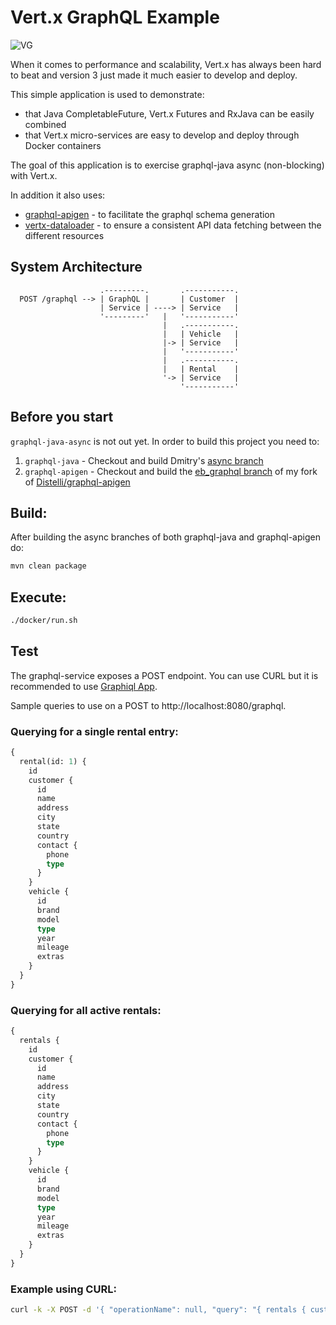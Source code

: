 # Vert.x GraphQL Example

![VG](https://raw.githubusercontent.com/bmsantos/vertx-graphql-example/master/vertx-graphql-mic-drop.png) 

When it comes to performance and scalability, Vert.x has always been hard to beat and version 3 just made it much easier to develop and deploy. 

This simple application is used to demonstrate:

- that Java CompletableFuture, Vert.x Futures and RxJava can be easily combined
- that Vert.x micro-services are easy to develop and deploy through Docker containers

The goal of this application is to exercise graphql-java async (non-blocking) with Vert.x.

In addition it also uses:

- [graphql-apigen](https://github.com/bmsantos/graphql-apigen/tree/async) - to facilitate the graphql schema generation
- [vertx-dataloader](https://github.com/engagingspaces/vertx-dataloader) - to ensure a consistent API data fetching between the different resources


## System Architecture 

```text
                    .---------.       .-----------.
  POST /graphql --> | GraphQL |       | Customer  |
                    | Service | ----> | Service   |
                    '---------'   |   '-----------'
                                  |   .-----------.   
                                  |   | Vehicle   |
                                  |-> | Service   |
                                  |   '-----------'
                                  |   .-----------.
                                  |   | Rental    |
                                  '-> | Service   |
                                      '-----------'
```


## Before you start

```graphql-java-async``` is not out yet. In order to build this project you need to:

 1. ```graphql-java``` - Checkout and build Dmitry's [async branch](https://github.com/dminkovsky/graphql-java/tree/async)
 1. ```graphql-apigen``` - Checkout and build the [eb_graphql branch](https://github.com/bmsantos/graphql-apigen/tree/eb_graphql) of my fork of [Distelli/graphql-apigen](https://github.com/Distelli/graphql-apigen)
 
## Build:

After building the async branches of both graphql-java and graphql-apigen do:

```sh
mvn clean package
```


## Execute:

```sh
./docker/run.sh
```


## Test

The graphql-service exposes a POST endpoint. You can use CURL but it is recommended to use [Graphiql App](https://github.com/skevy/graphiql-app).

Sample queries to use on a POST to http://localhost:8080/graphql.


### Querying for a single rental entry:
```graphql
{
  rental(id: 1) {
    id
    customer {
      id
      name
      address
      city
      state
      country
      contact {
        phone
        type
      }
    }
    vehicle {
      id
      brand
      model
      type
      year
      mileage
      extras
    }
  }
}
```


### Querying for all active rentals:
```graphql
{
  rentals {
    id
    customer {
      id
      name
      address
      city
      state
      country
      contact {
        phone
        type
      }
    }
    vehicle {
      id
      brand
      model
      type
      year
      mileage
      extras
    }
  }
}
```


### Example using CURL:
```bash
curl -k -X POST -d '{ "operationName": null, "query": "{ rentals { customer { name } vehicle { brand model } } }", "variables": "{}" }' http://localhost:8080/graphql
```
